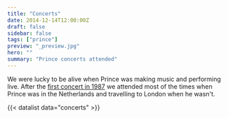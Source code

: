 ```yaml
---
title: "Concerts"
date: 2014-12-14T12:00:00Z
draft: false
sidebar: false
tags: ["prince"]
preview: "_preview.jpg"
hero: ""
summary: "Prince concerts attended"
---
```


We were lucky to be alive when Prince was making music and performing live. After the [first concert in 1987](/posts/prince/sign-o-the-times/) we attended most of the times when Prince was in the Netherlands and travelling to London when he wasn't.

{{< datalist data="concerts" >}}